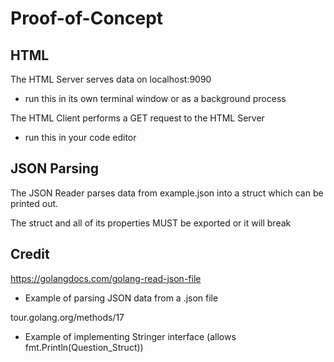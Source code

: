 Proof-of-Concept
================

HTML
----
The HTML Server serves data on localhost:9090
* run this in its own terminal window or as a background process

The HTML Client performs a GET request to the HTML Server
* run this in your code editor

JSON Parsing
------------
The JSON Reader parses data from example.json into a struct which can be printed out.

The struct and all of its properties MUST be exported or it will break

Credit
------
https://golangdocs.com/golang-read-json-file
* Example of parsing JSON data from a .json file

tour.golang.org/methods/17
* Example of implementing Stringer interface (allows fmt.Println(Question_Struct))